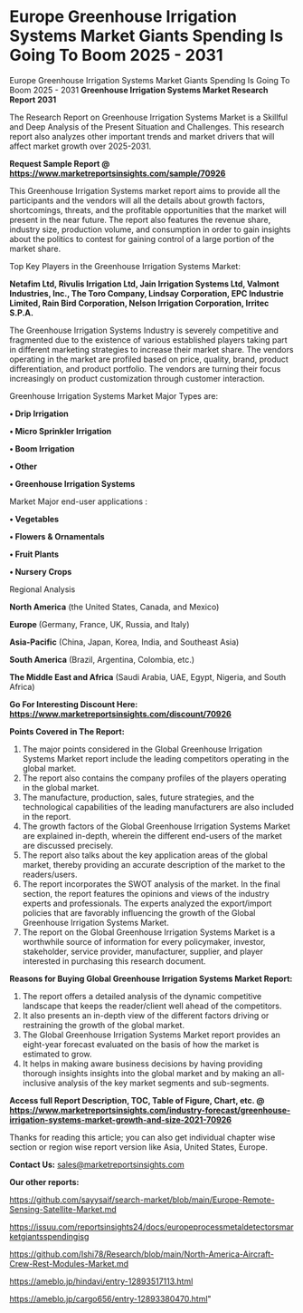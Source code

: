 # Europe Greenhouse Irrigation Systems Market Giants Spending Is Going To Boom 2025 - 2031
Europe Greenhouse Irrigation Systems Market Giants Spending Is Going To Boom 2025 - 2031
<strong>Greenhouse Irrigation Systems Market Research Report 2031</strong>

The Research Report on Greenhouse Irrigation Systems Market is a Skillful and Deep Analysis of the Present Situation and Challenges. This research report also analyzes other important trends and market drivers that will affect market growth over 2025-2031.

<strong>Request Sample Report @ <a href=https://www.marketreportsinsights.com/sample/70926>https://www.marketreportsinsights.com/sample/70926</a></strong>

This Greenhouse Irrigation Systems market report aims to provide all the participants and the vendors will all the details about growth factors, shortcomings, threats, and the profitable opportunities that the market will present in the near future. The report also features the revenue share, industry size, production volume, and consumption in order to gain insights about the politics to contest for gaining control of a large portion of the market share.

Top Key Players in the Greenhouse Irrigation Systems Market:

<strong>Netafim Ltd, Rivulis Irrigation Ltd, Jain Irrigation Systems Ltd, Valmont Industries, Inc., The Toro Company, Lindsay Corporation, EPC Industrie Limited, Rain Bird Corporation, Nelson Irrigation Corporation, Irritec S.P.A.</strong>

The Greenhouse Irrigation Systems Industry is severely competitive and fragmented due to the existence of various established players taking part in different marketing strategies to increase their market share. The vendors operating in the market are profiled based on price, quality, brand, product differentiation, and product portfolio. The vendors are turning their focus increasingly on product customization through customer interaction.

Greenhouse Irrigation Systems Market Major Types are:

<strong>• Drip Irrigation

• Micro Sprinkler Irrigation

• Boom Irrigation

• Other

• Greenhouse Irrigation Systems</strong>

Market Major end-user applications :

<strong>• Vegetables

• Flowers & Ornamentals

• Fruit Plants

• Nursery Crops</strong>

Regional Analysis

</u><strong><b>North America</b></strong> (the United States, Canada, and Mexico)

<strong><b>Europe </b></strong>(Germany, France, UK, Russia, and Italy)

<strong><b>Asia-Pacific</b></strong> (China, Japan, Korea, India, and Southeast Asia)

<strong><b>South America</b></strong> (Brazil, Argentina, Colombia, etc.)

<strong><b>The Middle East and Africa</b></strong> (Saudi Arabia, UAE, Egypt, Nigeria, and South Africa)

<strong>Go For Interesting Discount Here: <a href=https://www.marketreportsinsights.com/discount/70926>https://www.marketreportsinsights.com/discount/70926</a></strong>

<strong>Points Covered in The Report:</strong>
<ol>
  <li>The major points considered in the Global Greenhouse Irrigation Systems Market report include the leading competitors operating in the global market.</li>
  <li>The report also contains the company profiles of the players operating in the global market.</li>
  <li>The manufacture, production, sales, future strategies, and the technological capabilities of the leading manufacturers are also included in the report.</li>
  <li>The growth factors of the Global Greenhouse Irrigation Systems Market are explained in-depth, wherein the different end-users of the market are discussed precisely.</li>
  <li>The report also talks about the key application areas of the global market, thereby providing an accurate description of the market to the readers/users.</li>
  <li>The report incorporates the SWOT analysis of the market. In the final section, the report features the opinions and views of the industry experts and professionals. The experts analyzed the export/import policies that are favorably influencing the growth of the Global Greenhouse Irrigation Systems Market.</li>
  <li>The report on the Global Greenhouse Irrigation Systems Market is a worthwhile source of information for every policymaker, investor, stakeholder, service provider, manufacturer, supplier, and player interested in purchasing this research document.</li>
</ol>
<strong>Reasons for Buying Global Greenhouse Irrigation Systems Market Report:</strong>

<ol>
  <li>The report offers a detailed analysis of the dynamic competitive landscape that keeps the reader/client well ahead of the competitors.</li>
  <li>It also presents an in-depth view of the different factors driving or restraining the growth of the global market.</li>
  <li>The Global Greenhouse Irrigation Systems Market report provides an eight-year forecast evaluated on the basis of how the market is estimated to grow.</li>
  <li>It helps in making aware business decisions by having providing thorough insights insights into the global market and by making an all-inclusive analysis of the key market segments and sub-segments.</li>
</ol>
<strong>Access full Report Description, TOC, Table of Figure, Chart, etc. @ <a href=https://www.marketreportsinsights.com/industry-forecast/greenhouse-irrigation-systems-market-growth-and-size-2021-70926>https://www.marketreportsinsights.com/industry-forecast/greenhouse-irrigation-systems-market-growth-and-size-2021-70926</a></strong>


Thanks for reading this article; you can also get individual chapter wise section or region wise report version like Asia, United States, Europe.

<strong>Contact Us:</strong>
sales@marketreportsinsights.com

<strong>Our other reports:</strong>

<a href=https://github.com/sayysaif/search-market/blob/main/Europe-Remote-Sensing-Satellite-Market.md>https://github.com/sayysaif/search-market/blob/main/Europe-Remote-Sensing-Satellite-Market.md</a>

<a href=https://issuu.com/reportsinsights24/docs/europeprocessmetaldetectorsmarketgiantsspendingisg>https://issuu.com/reportsinsights24/docs/europeprocessmetaldetectorsmarketgiantsspendingisg</a>

<a href=https://github.com/Ishi78/Research/blob/main/North-America-Aircraft-Crew-Rest-Modules-Market.md>https://github.com/Ishi78/Research/blob/main/North-America-Aircraft-Crew-Rest-Modules-Market.md</a>

<a href=https://ameblo.jp/hindavi/entry-12893517113.html>https://ameblo.jp/hindavi/entry-12893517113.html</a>

<a href=https://ameblo.jp/cargo656/entry-12893380470.html>https://ameblo.jp/cargo656/entry-12893380470.html</a>"
